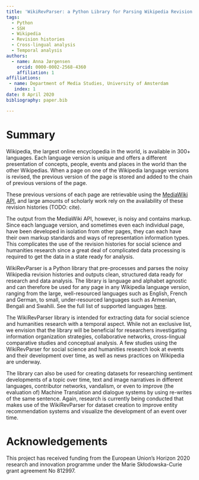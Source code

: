 ```yaml
---
title: 'WikiRevParser: a Python Library for Parsing Wikipedia Revision Histories'
tags:
  - Python
  - SSH
  - Wikipedia
  - Revision histories
  - Cross-lingual analysis
  - Temporal analysis
authors:
  - name: Anna Jørgensen
    orcid: 0000-0002-2568-4360
    affiliation: 1
affiliations:
 - name: Department of Media Studies, University of Amsterdam
   index: 1
date: 8 April 2020
bibliography: paper.bib

---
```


# Summary

Wikipedia, the largest online encyclopedia in the world, is available in 300+ languages.
Each language version is unique and offers a different presentation of concepts, people, events and places in the world than the other Wikipedias. 
When a page on one of the Wikipedia language versions is revised, the previous version of the page is stored and added to the chain of previous versions of the page. 

These previous versions of each page are retrievable using the [MediaWiki API](https://www.mediawiki.org/wiki/API:Main_page), and large amounts of scholarly work rely on the availability of these revision histories (TODO: cite). 

The output from the MediaWiki API, however, is noisy and contains markup.
Since each language version, and sometimes even each individual page, have been developed in isolation from other pages, they can each have their own markup standards and ways of representation information types. This complicates the use of the revision histories for social science and humanities research since a great deal of complicated data processing is required to get the data in a state ready for analysis.

WikiRevParser is a Python library that pre-processes and parses the noisy Wikipedia revision histories and outputs clean, structured data ready for research and data analysis.
The library is language and alphabet agnostic and can therefore be used for any page in any Wikipedia language version, ranging from the large, well-resourced languages such as English, French and German, to small, under-resourced languages such as Armenian, Bengali and Swahili. See the full list of supported languages [here](https://en.wikipedia.org/wiki/List_of_Wikipedias).

The WikiRevParser library is intended for extracting data for social science and humanities research with a temporal aspect. While not an exclusive list, we envision that the library will be beneficial for researchers investigating information organization strategies, collaborative networks, cross-lingual comparative studies and conceptual analysis. A few studies using the WikiRevParser for social science and humanities research look at events and their development over time, as well as news practices on Wikipedia are underway.

The library can also be used for creating datasets for researching sentiment developments of a topic over time, text and image narratives in different languages, contributor networks, vandalism, or even to improve (the evaluation of) Machine Translation and dialogue systems by using re-writes of the same sentence. Again, research is currently being conducted that makes use of the WikiRevParser for dataset creation to improve entity recommendation systems and visualize the development of an event over time.

# Acknowledgements

This project has received funding from the European Union’s Horizon 2020 research and innovation programme under the Marie Skłodowska-Curie grant agreement No 812997.
